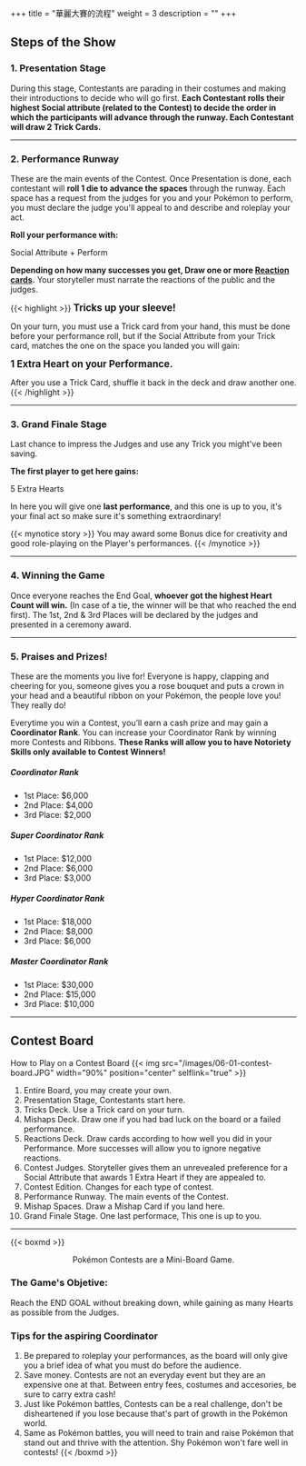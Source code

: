 +++
title = "華麗大賽的流程"
weight = 3
description = ""
+++

## Steps of the Show
### 1. Presentation Stage
During  this  stage,  Contestants  are  parading  in  their  costumes and making their introductions to decide who will go first. **Each Contestant rolls their highest Social attribute (related to the Contest) to decide the order in  which  the  participants  will  advance  through  the runway. Each Contestant will draw 2 Trick Cards.**

---
### 2. Performance Runway
These are the main events of the Contest.
Once  Presentation  is  done,  each  contestant  will **roll 1 die to advance the spaces** through the runway. 
Each space has a request from the judges for you and your Pokémon to perform, you must declare the judge you'll appeal to and describe and roleplay your act.

**Roll your performance with:**
<div class="middle">Social Attribute + Perform</div>

**Depending on how many successes you get, Draw one or more <u>Reaction cards</u>.** Your storyteller must narrate the reactions of the public and the judges.

{{< highlight >}}
<b style="font-size: 1.2em;">Tricks up your sleeve!</b>

On your turn, you must use a Trick card from your  hand,  this  must  be  done  before  your  performance roll, but if the Social Attribute from your Trick card, matches the one on the space you landed you will gain:

<b style="font-size: 1.2em;">1 Extra Heart on your Performance.</b>

After you use a Trick Card, shuffle it back in the deck and draw another one.
{{< /highlight >}}

---
### 3. Grand Finale Stage
Last chance to impress the Judges and use any Trick you 
might've been saving.

**The first player to get here gains:**
<div class="middle">5 Extra Hearts</div>

In here you will give one **last performance**, and this one is up to you, it's your final act so make sure it's something extraordinary!

{{< mynotice story >}}
You  may  award  some  Bonus  dice for creativity and good role-playing  on the Player's performances.
{{< /mynotice >}}

---
### 4. Winning the Game
Once everyone reaches the End Goal, **whoever got the highest  Heart  Count  will  win.**  (In  case  of  a  tie,  the  winner will be that who reached the end first).
The 1st, 2nd & 3rd Places will be declared by the judges and presented in a ceremony award.

---
### 5. Praises and Prizes!
These are the moments you live for!
Everyone is happy, clapping and cheering for you, someone gives you a rose bouquet and puts a crown in your head and a beautiful ribbon on your Pokémon, the people love you! They really do!

Everytime you win a Contest, you’ll earn a cash prize and may gain a **Coordinator Rank**.
You can increase your Coordinator Rank by winning more Contests and Ribbons. **These Ranks will allow you to have Notoriety Skills only available to Contest Winners!**

##### <div class="icon Coor">Coordinator Rank</div>
* 1st Place: $6,000
* 2nd Place: $4,000
* 3rd Place: $2,000

##### <div class="icon SuperCoor">Super Coordinator Rank</div>
* 1st Place: $12,000
* 2nd Place: $6,000
* 3rd Place: $3,000

##### <div class="icon HyperCoor">Hyper Coordinator Rank</div>
* 1st Place: $18,000
* 2nd Place: $8,000
* 3rd Place: $6,000

##### <div class="icon MasterCoor">Master Coordinator Rank</div>
* 1st Place: $30,000
* 2nd Place: $15,000
* 3rd Place: $10,000

---
## Contest Board
How to Play on a Contest Board
{{< img src="/images/06-01-contest-board.JPG" width="90%" position="center" selflink="true" >}}

1. Entire Board, you may create your own.
2. Presentation Stage, Contestants start here.
3. Tricks Deck. Use a Trick card on your turn. 
4. Mishaps Deck. Draw one if you had bad luck on the board or a failed performance.
5. Reactions Deck. Draw cards according to how well you did in your Performance. More successes will allow you to ignore negative reactions.
6. Contest Judges.  Storyteller gives them an unrevealed preference for a Social Attribute that awards 1 Extra Heart if they are appealed to.
7. Contest Edition. Changes for each type of contest.
8. Performance Runway. The main events of the Contest.
9. Mishap Spaces. Draw a Mishap Card if you land here.
10. Grand Finale Stage. One last performace, This one is up to you.

---
{{< boxmd >}}
<center>Pokémon Contests are a Mini-Board Game.</center>

### The Game's Objetive:
Reach the END GOAL without breaking down, while gaining as many Hearts as possible from the Judges.

### Tips for the aspiring Coordinator
1. Be prepared to roleplay your performances, as the board will only give you a brief idea of what you must do before the audience.
2. Save money. Contests are not an everyday event but they are an expensive one at that. Between entry fees, costumes and accesories, be sure to carry extra cash!
3. Just like Pokémon battles, Contests can be a real challenge, don't be disheartened if you lose because that's part of growth in the Pokémon world.
4.  Same  as  Pokémon  battles,  you  will  need  to  train and raise Pokémon that stand out and thrive with the  attention. Shy Pokémon won't fare well in contests!
{{< /boxmd >}}
